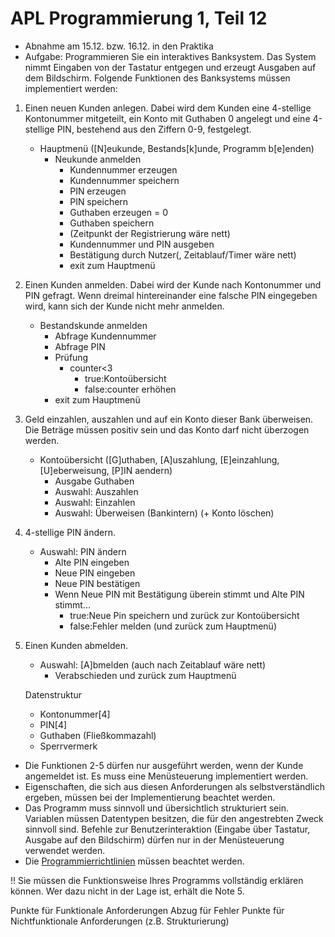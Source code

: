 # APL Programmierung 1, Teil 12

* Abnahme am 15.12. bzw. 16.12. in den Praktika
* Aufgabe: Programmieren Sie ein interaktives Banksystem. Das System nimmt Eingaben von der Tastatur entgegen und erzeugt Ausgaben auf dem Bildschirm. Folgende Funktionen des Banksystems müssen implementiert werden:

1. Einen neuen Kunden anlegen. Dabei wird dem Kunden eine 4-stellige Kontonummer mitgeteilt, ein Konto mit Guthaben 0 angelegt und eine 4-stellige PIN, bestehend aus den Ziffern 0-9, festgelegt.

    + Hauptmenü ([N]eukunde, Bestands[k]unde, Programm b[e]enden)
      - Neukunde anmelden
        + Kundennummer erzeugen
        + Kundennummer speichern
        + PIN erzeugen
        + PIN speichern
        + Guthaben erzeugen = 0
        + Guthaben speichern
        + (Zeitpunkt der Registrierung wäre nett)
        + Kundennummer und PIN ausgeben
        + Bestätigung durch Nutzer(, Zeitablauf/Timer wäre nett)
        + exit zum Hauptmenü

2. Einen Kunden anmelden. Dabei wird der Kunde nach Kontonummer und PIN gefragt. Wenn dreimal hintereinander eine falsche PIN eingegeben wird, kann sich der Kunde nicht mehr anmelden.

      - Bestandskunde anmelden
        + Abfrage Kundennummer
        + Abfrage PIN
        + Prüfung
          - counter<3
            - true:Kontoübersicht
            - false:counter erhöhen
        + exit zum Hauptmenü

3. Geld einzahlen, auszahlen und auf ein Konto dieser Bank überweisen. Die Beträge müssen positiv sein und das Konto darf nicht überzogen werden.

      - Kontoübersicht ([G]uthaben, [A]uszahlung, [E]einzahlung, [U]eberweisung, [P]IN aendern)
        + Ausgabe Guthaben
        + Auswahl: Auszahlen
        + Auswahl: Einzahlen
        + Auswahl: Überweisen (Bankintern)
        (+ Konto löschen)

4. 4-stellige PIN ändern.

    + Auswahl: PIN ändern
      - Alte PIN eingeben
      - Neue PIN eingeben
      - Neue PIN bestätigen
      - Wenn Neue PIN mit Bestätigung überein stimmt und Alte PIN stimmt...
        + true:Neue Pin speichern und zurück zur Kontoübersicht
        + false:Fehler melden (und zurück zum Hauptmenü)

5. Einen Kunden abmelden.

    + Auswahl: [A]bmelden (auch nach Zeitablauf wäre nett)
      - Verabschieden und zurück zum Hauptmenü

	Datenstruktur
	+ Kontonummer[4]
	+ PIN[4]
	+ Guthaben (Fließkommazahl)
	+ Sperrvermerk

* Die Funktionen 2-5 dürfen nur ausgeführt werden, wenn der Kunde angemeldet ist. Es muss eine Menüsteuerung implementiert werden.
* Eigenschaften, die sich aus diesen Anforderungen als selbstverständlich ergeben, müssen bei der Implementierung beachtet werden.
* Das Programm muss sinnvoll und übersichtlich strukturiert sein. Variablen müssen Datentypen besitzen, die für den angestrebten Zweck sinnvoll sind. Befehle zur Benutzerinteraktion (Eingabe über Tastatur, Ausgabe auf den Bildschirm) dürfen nur in der Menüsteuerung verwendet werden.
* Die [Programmierrichtlinien](http://www.informatik.htw-dresden.de/~hollas/P1/Programmierrichtlinien.pdf) müssen beachtet werden.

!! Sie müssen die Funktionsweise Ihres Programms vollständig erklären können. Wer dazu nicht in der Lage ist, erhält die Note 5.

[PAP in LaTeX]:http://www.tex.ac.uk/tex-archive/support/flow/flowdoc.pdf]
[Struktogramm alias Nasse-Schneiermann-Diagramm in LaTeX]:http://ctan.sharelatex.com/tex-archive/macros/latex/contrib/struktex/struktex.en.pdf
[Struktogramme in verständlich]:http://www.rhinodidactics.de/Artikel/latex3.html
[Struktogramme in verständlich II]:http://www.fh-bingen.de/fileadmin/user_upload/Lehrende/Kilsch_Dieter/internet/projekte/TedoGerGra_StAl.pdf

Punkte für Funktionale Anforderungen
Abzug für Fehler
Punkte für Nichtfunktionale Anforderungen (z.B. Strukturierung)
